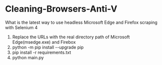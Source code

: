 # Cleaning-Browsers-Anti-V
What is the latest way to use headless Microsoft Edge and Firefox scraping with Selenium 4

1. Replace the URLs with the real directory path of Microsoft Edge(msedge.exe) and Firebox
2. python -m pip install --upgrade pip
3. pip install -r requirements.txt
4. python main.py